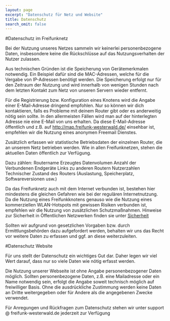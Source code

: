 ```yaml
---
layout: page
excerpt: "Datenschutz für Netz und Website"
title: Datenschutz
search_omit: false
---
```


#Datenschutz im Freifunknetz

Bei der Nutzung unseres Netzes sammeln wir keinerlei personenbezogene Daten, insbesondere keine die Rückschlüsse auf das Nutzungsverhalten der Nutzer zulassen.

Aus technischen Gründen ist die Speicherung von Gerätemerkmalen notwendig. Ein Beispiel dafür sind die MAC-Adressen, welche für die Vergabe von IP-Adressen benötigt werden. Die Speicherung erfolgt nur für den  Zeitraum der Nutzung und wird innerhalb von wenigen Stunden nach dem letzten Kontakt zum Netz von unseren Servern wieder entfernt.

Für die Registrierung bzw. Konfiguration eines Knotens wird die Angabe einer E-Mail-Adresse dringend empfohlen. Nur so können wir dich kontaktieren, falls es Probleme mit deinem Router gibt oder es anderweitig nötig sein sollte. In den allermeisten Fällen wird man auf der hinterlegten Adresse nie eine E-Mail von uns erhalten. Da diese E-Mail-Adresse öffentlich und z.B. auf http://map.freifunk-westerwald.de/ einsehbar ist, empfehlen wir die Nutzung eines anonymen Freemail Dienstes.

Zusätzlich erfassen wir statistische Betriebsdaten der einzelnen Router, die an unserem Netz betrieben werden. Wie in allen Freifunknetzen, stehen die aktuellen Daten öffentlich zur Verfügung.

Dazu zählen:
    Routername
    Erzeugtes Datenvolumen
    Anzahl der Verbundenen Endgeräte
    Links zu anderen Routern
    Nutzerzahlen
    Technischer Zustand des Routers (Auslastung, Speicherplatz, Softwareversionen usw.)

Da das Freifunknetz auch mit dem Internet verbunden ist, bestehen hier mindestens die gleichen Gefahren wie bei der regulären Internetnutzung. Da die Nutzung eines Freifunkknotens genauso wie die Nutzung eines kommerziellen WLAN-Hotspots mit gewissen Risiken verbunden ist, empfehlen wir die Nutzung von zusätzlichen Schutzmaßnahmen. Hinweise zur Sicherheit in Öffentlichen Netzwerken finden sie unter [Sicherheit](/sicherheit)

Sollten wir aufgrund von gesetzlichen Vorgaben bzw. durch Ermittlungsbehörden dazu aufgefordert werden, behalten wir uns das Recht vor weitere Daten zu erfassen und ggf. an diese weiterzuleiten.


#Datenschutz Website

Für uns stellt der Datenschutz ein wichtiges Gut dar. Daher legen wir viel Wert darauf, dass nur so viele Daten wie nötig erfasst werden.

Die Nutzung unserer Webseite ist ohne Angabe personenbezogener Daten möglich. Sollten personenbezogene Daten, z.B. eine Mailadresse oder ein Name notwendig sein, erfolgt die Angabe soweit technisch möglich auf freiwilliger Basis. Ohne die ausdrückliche Zustimmung werden keine Daten an Dritte weitergegeben oder für Andere als die angegebenen Zwecke verwendet.

Für Anregungen und Rückfragen zum Datenschutz stehen wir unter support @ freifunk-westerwald.de jederzeit zur Verfügung
